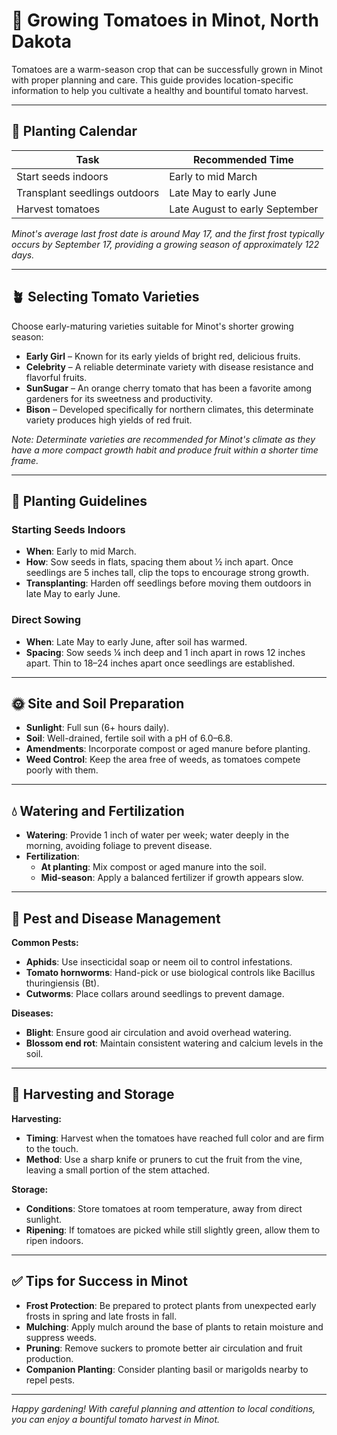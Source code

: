 # 🍅 Growing Tomatoes in Minot, North Dakota

Tomatoes are a warm-season crop that can be successfully grown in Minot with proper planning and care. This guide provides location-specific information to help you cultivate a healthy and bountiful tomato harvest.

---

## 📅 Planting Calendar

| Task                         | Recommended Time       |
|------------------------------|------------------------|
| Start seeds indoors          | Early to mid March     |
| Transplant seedlings outdoors| Late May to early June |
| Harvest tomatoes             | Late August to early September |

*Minot's average last frost date is around May 17, and the first frost typically occurs by September 17, providing a growing season of approximately 122 days.*

---

## 🪴 Selecting Tomato Varieties

Choose early-maturing varieties suitable for Minot's shorter growing season:

- **Early Girl** – Known for its early yields of bright red, delicious fruits.
- **Celebrity** – A reliable determinate variety with disease resistance and flavorful fruits.
- **SunSugar** – An orange cherry tomato that has been a favorite among gardeners for its sweetness and productivity.
- **Bison** – Developed specifically for northern climates, this determinate variety produces high yields of red fruit.

*Note: Determinate varieties are recommended for Minot's climate as they have a more compact growth habit and produce fruit within a shorter time frame.*

---

## 🌱 Planting Guidelines

### Starting Seeds Indoors

- **When**: Early to mid March.
- **How**: Sow seeds in flats, spacing them about ½ inch apart. Once seedlings are 5 inches tall, clip the tops to encourage strong growth.
- **Transplanting**: Harden off seedlings before moving them outdoors in late May to early June.

### Direct Sowing

- **When**: Late May to early June, after soil has warmed.
- **Spacing**: Sow seeds ¼ inch deep and 1 inch apart in rows 12 inches apart. Thin to 18–24 inches apart once seedlings are established.

---

## 🌞 Site and Soil Preparation

- **Sunlight**: Full sun (6+ hours daily).
- **Soil**: Well-drained, fertile soil with a pH of 6.0–6.8.
- **Amendments**: Incorporate compost or aged manure before planting.
- **Weed Control**: Keep the area free of weeds, as tomatoes compete poorly with them.

---

## 💧 Watering and Fertilization

- **Watering**: Provide 1 inch of water per week; water deeply in the morning, avoiding foliage to prevent disease.
- **Fertilization**:
  - **At planting**: Mix compost or aged manure into the soil.
  - **Mid-season**: Apply a balanced fertilizer if growth appears slow.

---

## 🐛 Pest and Disease Management

**Common Pests:**

- **Aphids**: Use insecticidal soap or neem oil to control infestations.
- **Tomato hornworms**: Hand-pick or use biological controls like Bacillus thuringiensis (Bt).
- **Cutworms**: Place collars around seedlings to prevent damage.

**Diseases:**

- **Blight**: Ensure good air circulation and avoid overhead watering.
- **Blossom end rot**: Maintain consistent watering and calcium levels in the soil.

---

## 🧺 Harvesting and Storage

**Harvesting:**

- **Timing**: Harvest when the tomatoes have reached full color and are firm to the touch.
- **Method**: Use a sharp knife or pruners to cut the fruit from the vine, leaving a small portion of the stem attached.

**Storage:**

- **Conditions**: Store tomatoes at room temperature, away from direct sunlight.
- **Ripening**: If tomatoes are picked while still slightly green, allow them to ripen indoors.

---

## ✅ Tips for Success in Minot

- **Frost Protection**: Be prepared to protect plants from unexpected early frosts in spring and late frosts in fall.
- **Mulching**: Apply mulch around the base of plants to retain moisture and suppress weeds.
- **Pruning**: Remove suckers to promote better air circulation and fruit production.
- **Companion Planting**: Consider planting basil or marigolds nearby to repel pests.

---

*Happy gardening! With careful planning and attention to local conditions, you can enjoy a bountiful tomato harvest in Minot.*
